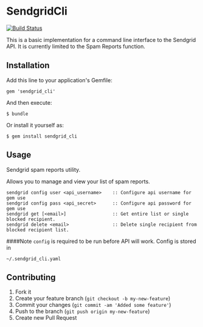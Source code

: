 # SendgridCli

[![Build Status](https://secure.travis-ci.org/libryder/sendgrid_cli.png)](http://travis-ci.org/libryder/sendgrid_cli)

This is a basic implementation for a command line interface to the Sendgrid API. It is currently limited
to the Spam Reports function. 

## Installation

Add this line to your application's Gemfile:

    gem 'sendgrid_cli'

And then execute:

    $ bundle

Or install it yourself as:

    $ gem install sendgrid_cli

## Usage

Sendgrid spam reports utility. 

Allows you to manage and view your list of spam reports.

```
sendgrid config user <api_username>    :: Configure api username for gem use
sendgrid config pass <api_secret>      :: Configure api password for gem use
sendgrid get [<email>]                 :: Get entire list or single blocked recipient.
sendgrid delete <email>                :: Delete single recipient from blocked recipient list.
```

####Note
 ```config``` is required to be run before API will work. Config is stored in

```
~/.sendgrid_cli.yaml
```

## Contributing

1. Fork it
2. Create your feature branch (`git checkout -b my-new-feature`)
3. Commit your changes (`git commit -am 'Added some feature'`)
4. Push to the branch (`git push origin my-new-feature`)
5. Create new Pull Request
